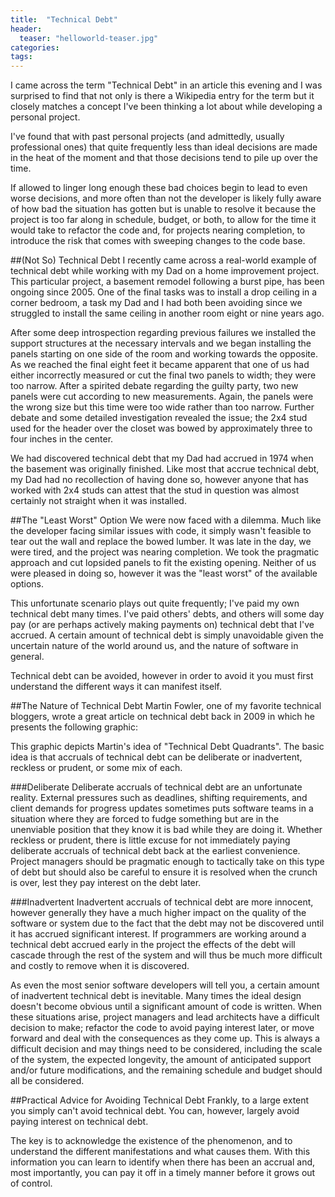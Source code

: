 ```yaml
---
title:  "Technical Debt"
header:
  teaser: "helloworld-teaser.jpg"
categories:
tags:
---
```


I came across the term "Technical Debt" in an article this evening and I was surprised to find that not only is there a Wikipedia entry for the term but it closely matches a concept I've been thinking a lot about while developing a personal project.

I've found that with past personal projects (and admittedly, usually professional ones) that quite frequently less than ideal decisions are made in the heat of the moment and that those decisions tend to pile up over the time.

If allowed to linger long enough these bad choices begin to lead to even worse decisions, and more often than not the developer is likely fully aware of how bad the situation has gotten but is unable to resolve it because the project is too far along in schedule, budget, or both, to allow for the time it would take to refactor the code and, for projects nearing completion, to introduce the risk that comes with sweeping changes to the code base.

##(Not So) Technical Debt
I recently came across a real-world example of technical debt while working with my Dad on a home improvement project.  This particular project, a basement remodel following a burst pipe, has been ongoing since 2005.  One of the final tasks was to install a drop ceiling in a corner bedroom, a task my Dad and I had both been avoiding since we struggled to install the same ceiling in another room eight or nine years ago.

After some deep introspection regarding previous failures we installed the support structures at the necessary intervals and we began installing the panels starting on one side of the room and working towards the opposite.  As we reached the final eight feet it became apparent that one of us had either incorrectly measured or cut the final two panels to width; they were too narrow.  After a spirited debate regarding the guilty party, two new panels were cut according to new measurements.  Again, the panels were the wrong size but this time were too wide rather than too narrow.  Further debate and some detailed investigation revealed the issue; the 2x4 stud used for the header over the closet was bowed by approximately three to four inches in the center.

We had discovered technical debt that my Dad had accrued in 1974 when the basement was originally finished.  Like most that accrue technical debt, my Dad had no recollection of having done so, however anyone that has worked with 2x4 studs can attest that the stud in question was almost certainly not straight when it was installed.

##The "Least Worst" Option
We were now faced with a dilemma.  Much like the developer facing similar issues with code, it simply wasn't feasible to tear out the wall and replace the bowed lumber.  It was late in the day, we were tired, and the project was nearing completion.  We took the pragmatic approach and cut lopsided panels to fit the existing opening.  Neither of us were pleased in doing so, however it was the "least worst" of the available options.

This unfortunate scenario plays out quite frequently;  I've paid my own technical debt many times.  I've paid others' debts, and others will some day pay (or are perhaps actively making payments on) technical debt that I've accrued.  A certain amount of technical debt is simply unavoidable given the uncertain nature of the world around us, and the nature of software in general.

Technical debt can be avoided, however in order to avoid it you must first understand the different ways it can manifest itself.

##The Nature of Technical Debt
Martin Fowler, one of my favorite technical bloggers, wrote a great article on technical debt back in 2009 in which he presents the following graphic:


This graphic depicts Martin's idea of "Technical Debt Quadrants".  The basic idea is that accruals of technical debt can be deliberate or inadvertent, reckless or prudent, or some mix of each.

###Deliberate
Deliberate accruals of technical debt are an unfortunate reality.  External pressures such as deadlines, shifting requirements, and client demands for progress updates sometimes puts software teams in a situation where they are forced to fudge something but are in the unenviable position that they know it is bad while they are doing it.  Whether reckless or prudent, there is little excuse for not immediately paying deliberate accruals of technical debt back at the earliest convenience.  Project managers should be pragmatic enough to tactically take on this type of debt but should also be careful to ensure it is resolved when the crunch is over, lest they pay interest on the debt later.

###Inadvertent
Inadvertent accruals of technical debt are more innocent, however generally they have a much higher impact on the quality of the software or system due to the fact that the debt may not be discovered until it has accrued significant interest.  If programmers are working around a technical debt accrued early in the project the effects of the debt will cascade through the rest of the system and will thus be much more difficult and costly to remove when it is discovered.

As even the most senior software developers will tell you, a certain amount of inadvertent technical debt is inevitable.  Many times the ideal design doesn't become obvious until a significant amount of code is written.  When these situations arise, project managers and lead architects have a difficult decision to make; refactor the code to avoid paying interest later, or move forward and deal with the consequences as they come up.  This is always a difficult decision and may things need to be considered, including the scale of the system, the expected longevity, the amount of anticipated support and/or future modifications, and the remaining schedule and budget should all be considered.

##Practical Advice for Avoiding Technical Debt
Frankly, to a large extent you simply can't avoid technical debt.  You can, however, largely avoid paying interest on technical debt.  

The key is to acknowledge the existence of the phenomenon, and to understand the different manifestations and what causes them.  With this information you can learn to identify when there has been an accrual and, most importantly, you can pay it off in a timely manner before it grows out of control.
